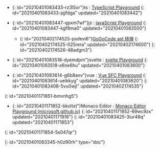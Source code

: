 - {: id="20210401083433-rz3l5or"}ts :  [TypeScript Playground](https://www.typescriptlang.org/zh/play)
  {: id="20210401083433-pjjfdga" updated="20210401083442"}
- {: id="20210401083447-qpxm7wf"}js :  [javaScript Playground](https://www.typescriptlang.org/zh/play?noImplicitAny=false&module=0&useJavaScript=true#code/Q)
  {: id="20210401083447-kgf8ma0" updated="20210401083500"}

  - {: id="20210402174525-psdevi6"}[GoGoCode ast 转换](https://play.gogocode.io/)
    {: id="20210402174525-025rera" updated="20210402174600"}
  {: id="20210402174526-48adgm3"}
- {: id="20210401083518-dyemdpm"}svelte : [svelte Playground](https://svelte.dev/repl/hello-world?version=3.37.0)
  {: id="20210401083518-x6ne6hu" updated="20210401083600"}
- {: id="20210401083614-g6b8anv"}vue : [Vue SFC Playground](https://sfc.vuejs.org/#eyJBcHAudnVlIjoiPHRlbXBsYXRlPlxuICA8aDE+e3sgbXNnIH19PC9oMT5cbjwvdGVtcGxhdGU+XG5cbjxzY3JpcHQgc2V0dXA+XG5jb25zdCBtc2cgPSAnSGVsbG8gV29ybGQhJ1xuPC9zY3JpcHQ+In0=)
  {: id="20210401083614-ueikkyg" updated="20210401083620"}
{: id="20210401083408-5vu0wjl" updated="20210402174535"}

{: id="20210401171851-bmvnhg5"}

- {: id="20210401171852-bkoltxt"}Monaco Editor :  [Monaco Editor Playground (microsoft.github.io)](https://microsoft.github.io/monaco-editor/playground.html)
  {: id="20210401171852-69wc9zx" updated="20210401171916"}
{: id="20210401083425-3iur48q" updated="20210401171853"}

{: id="20210401171854-5s047qr"}


{: id="20210401083345-h0z90rh" type="doc"}
